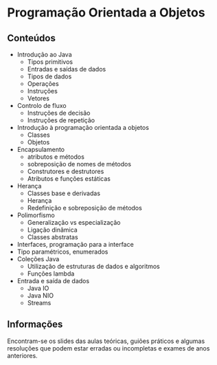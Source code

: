 # Programação Orientada a Objetos

## Conteúdos

- Introdução ao Java
    - Tipos primitivos
    - Entradas e saídas de dados
    - Tipos de dados
    - Operações
    - Instruções
    - Vetores
- Controlo de fluxo
    - Instruções de decisão
    - Instruções de repetição
- Introdução à programação orientada a objetos
    - Classes
    - Objetos
- Encapsulamento
    - atributos e métodos
    - sobreposição de nomes de métodos
    - Construtores e destrutores
    - Atributos e funções estáticas
- Herança
    - Classes base e derivadas
    - Herança
    - Redefinição e sobreposição de métodos
- Polimorfismo
    - Generalização vs especialização
    - Ligação dinâmica
    - Classes abstratas
- Interfaces, programação para a interface
- Tipo paramétricos, enumerados
- Coleções Java
    - Utilização de estruturas de dados e algoritmos
    - Funções lambda
- Entrada e saída de dados
    - Java IO
    - Java NIO
    - Streams

## Informações

Encontram-se os slides das aulas teóricas, guiões práticos e algumas resoluções que podem estar erradas ou incompletas e exames de anos anteriores.
